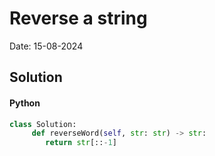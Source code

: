 
# Reverse a string

Date: 15-08-2024

## Solution
#### Python
```python
class Solution:
     def reverseWord(self, str: str) -> str:
        return str[::-1]
```
        